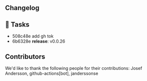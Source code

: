 ## Changelog

## 🧰 Tasks
- 508c48e add gh tok
- 6b6328e **release**: v0.0.26


## Contributors
We'd like to thank the following people for their contributions:
Josef Andersson, github-actions[bot], janderssonse